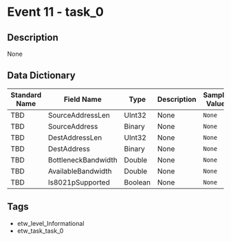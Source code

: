 # Event 11 - task_0

## Description
None

## Data Dictionary
|Standard Name|Field Name|Type|Description|Sample Value|
|---|---|---|---|---|
|TBD|SourceAddressLen|UInt32|None|`None`|
|TBD|SourceAddress|Binary|None|`None`|
|TBD|DestAddressLen|UInt32|None|`None`|
|TBD|DestAddress|Binary|None|`None`|
|TBD|BottleneckBandwidth|Double|None|`None`|
|TBD|AvailableBandwidth|Double|None|`None`|
|TBD|Is8021pSupported|Boolean|None|`None`|

## Tags
* etw_level_Informational
* etw_task_task_0